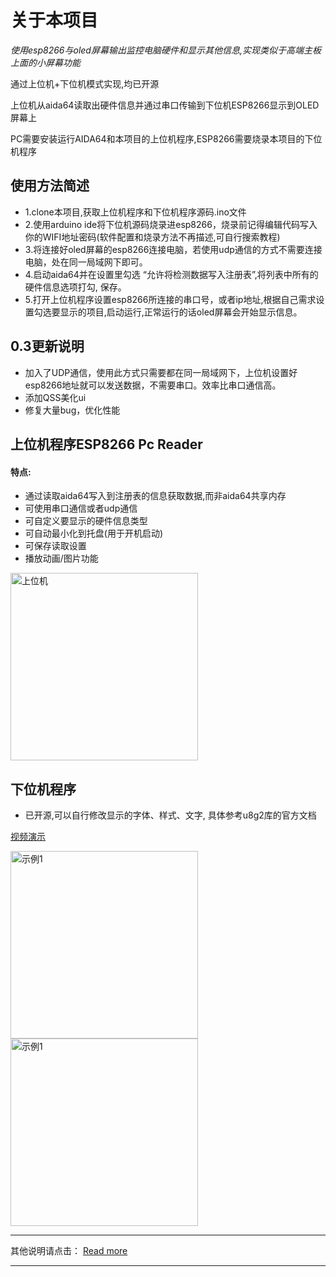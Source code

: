 # 关于本项目
*使用esp8266与oled屏幕输出监控电脑硬件和显示其他信息,实现类似于高端主板上面的小屏幕功能*

通过上位机+下位机模式实现,均已开源

上位机从aida64读取出硬件信息并通过串口传输到下位机ESP8266显示到OLED屏幕上

PC需要安装运行AIDA64和本项目的上位机程序,ESP8266需要烧录本项目的下位机程序

## 使用方法简述
- 1.clone本项目,获取上位机程序和下位机程序源码.ino文件
- 2.使用arduino ide将下位机源码烧录进esp8266，烧录前记得编辑代码写入你的WIFI地址密码(软件配置和烧录方法不再描述,可自行搜索教程)
- 3.将连接好oled屏幕的esp8266连接电脑，若使用udp通信的方式不需要连接电脑，处在同一局域网下即可。
- 4.启动aida64并在设置里勾选 “允许将检测数据写入注册表”,将列表中所有的硬件信息选项打勾, 保存。
- 5.打开上位机程序设置esp8266所连接的串口号，或者ip地址,根据自己需求设置勾选要显示的项目,启动运行,正常运行的话oled屏幕会开始显示信息。

## 0.3更新说明
- 加入了UDP通信，使用此方式只需要都在同一局域网下，上位机设置好esp8266地址就可以发送数据，不需要串口。效率比串口通信高。
- 添加QSS美化ui
- 修复大量bug，优化性能
  
## 上位机程序ESP8266 Pc Reader
#### 特点:
- 通过读取aida64写入到注册表的信息获取数据,而非aida64共享内存
- 可使用串口通信或者udp通信
- 可自定义要显示的硬件信息类型
- 可自动最小化到托盘(用于开机启动)
- 可保存读取设置
- 播放动画/图片功能


<img src="https://cdn.jsdelivr.net/gh/HK560/MyPicHub@master/res/pic/20220718190615.png" alt="上位机" width="300" >

## 下位机程序
- 已开源,可以自行修改显示的字体、样式、文字, 具体参考u8g2库的官方文档

[视频演示](https://www.bilibili.com/video/BV1sM4y137Ay/ "视频演示")

<img src="https://cdn.jsdelivr.net/gh/HK560/MyPicHub@master/res/pic/esp8266show2.jpg" alt="示例1" width="300" >
<img src="https://cdn.jsdelivr.net/gh/HK560/MyPicHub@master/res/pic/esp8266Show1.jpg" alt="示例1" width="300" >

---------------
其他说明请点击：
[Read more](https://blog.hk560.top/Aida64ForEsp8266/ "Read more")

------------

